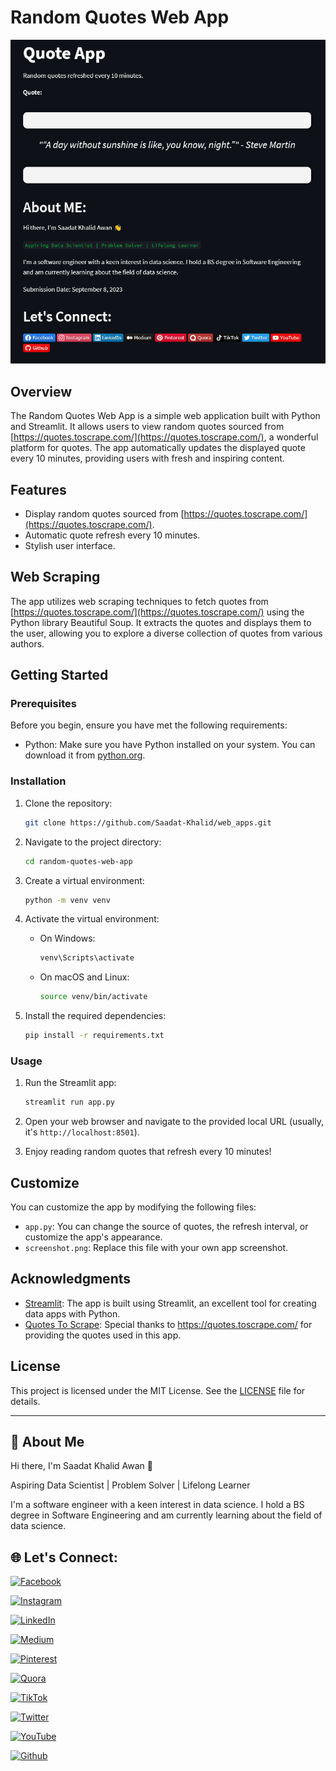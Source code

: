 # Random Quotes Web App

![App Screenshot](https://raw.githubusercontent.com/Saadat-Khalid/web_apps/main/Random%20Quotes%20Web%20App/random%20quotes%20web%20app%20saadat%20khalid%20awan.png)


## Overview

The Random Quotes Web App is a simple web application built with Python and Streamlit. It allows users to view random quotes sourced from [https://quotes.toscrape.com/](https://quotes.toscrape.com/), a wonderful platform for quotes. The app automatically updates the displayed quote every 10 minutes, providing users with fresh and inspiring content.

## Features

- Display random quotes sourced from [https://quotes.toscrape.com/](https://quotes.toscrape.com/).
- Automatic quote refresh every 10 minutes.
- Stylish user interface.

## Web Scraping

The app utilizes web scraping techniques to fetch quotes from [https://quotes.toscrape.com/](https://quotes.toscrape.com/) using the Python library Beautiful Soup. It extracts the quotes and displays them to the user, allowing you to explore a diverse collection of quotes from various authors.

## Getting Started

### Prerequisites

Before you begin, ensure you have met the following requirements:

- Python: Make sure you have Python installed on your system. You can download it from [python.org](https://www.python.org/downloads/).

### Installation

1. Clone the repository:

   ```bash
   git clone https://github.com/Saadat-Khalid/web_apps.git
   ```

2. Navigate to the project directory:

   ```bash
   cd random-quotes-web-app
   ```

3. Create a virtual environment:

   ```bash
   python -m venv venv
   ```

4. Activate the virtual environment:

   - On Windows:

     ```bash
     venv\Scripts\activate
     ```

   - On macOS and Linux:

     ```bash
     source venv/bin/activate
     ```

5. Install the required dependencies:

   ```bash
   pip install -r requirements.txt
   ```

### Usage

1. Run the Streamlit app:

   ```bash
   streamlit run app.py
   ```

2. Open your web browser and navigate to the provided local URL (usually, it's `http://localhost:8501`).

3. Enjoy reading random quotes that refresh every 10 minutes!

## Customize

You can customize the app by modifying the following files:

- `app.py`: You can change the source of quotes, the refresh interval, or customize the app's appearance.
- `screenshot.png`: Replace this file with your own app screenshot.

## Acknowledgments

- [Streamlit](https://streamlit.io/): The app is built using Streamlit, an excellent tool for creating data apps with Python.
- [Quotes To Scrape](https://quotes.toscrape.com/): Special thanks to https://quotes.toscrape.com/ for providing the quotes used in this app.

## License

This project is licensed under the MIT License. See the [LICENSE](LICENSE) file for details.

---
## 🚀 About Me
Hi there, I'm Saadat Khalid Awan 👋

Aspiring Data Scientist | Problem Solver | Lifelong Learner

I'm a software engineer with a keen interest in data science. I hold a BS degree in Software Engineering and am currently learning about the field of data science.

## 🌐 Let's Connect:
[![Facebook](https://img.shields.io/badge/Facebook-%231877F2.svg?logo=Facebook&logoColor=white)](https://facebook.com/Saadat.Khalid.Awan)

[![Instagram](https://img.shields.io/badge/Instagram-%23E4405F.svg?logo=Instagram&logoColor=white)](https://instagram.com/saadii_awan66)

[![LinkedIn](https://img.shields.io/badge/LinkedIn-%230077B5.svg?logo=linkedin&logoColor=white)](https://linkedin.com/in/saadatawan)

[![Medium](https://img.shields.io/badge/Medium-12100E?logo=medium&logoColor=white)](https://medium.com/@@me.saadat)

[![Pinterest](https://img.shields.io/badge/Pinterest-%23E60023.svg?logo=Pinterest&logoColor=white)](https://pinterest.com/its_saadatkhalid)

[![Quora](https://img.shields.io/badge/Quora-%23B92B27.svg?logo=Quora&logoColor=white)](https://quora.com/profile/Saadat-Khalid-Awan)

[![TikTok](https://img.shields.io/badge/TikTok-%23000000.svg?logo=TikTok&logoColor=white)](https://tiktok.com/@@saadat.awan)

[![Twitter](https://img.shields.io/badge/Twitter-%231DA1F2.svg?logo=Twitter&logoColor=white)](https://twitter.com/saadat_96)

[![YouTube](https://img.shields.io/badge/YouTube-%23FF0000.svg?logo=YouTube&logoColor=white)](https://youtube.com/@saadatkhalidawan)

[![Github](https://img.shields.io/badge/Github-%23FF0000.svg?logo=Github&logoColor=Black)](https://github.com/Saadat-Khalid/)


